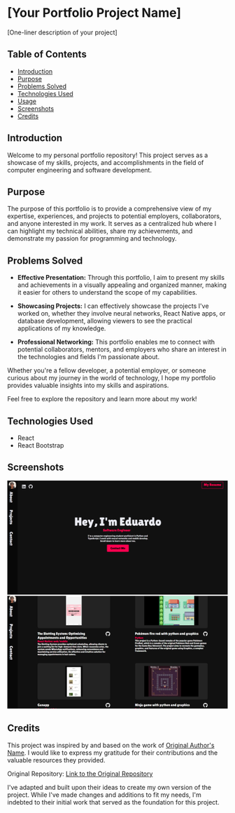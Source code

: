 # [Your Portfolio Project Name]

[One-liner description of your project]

## Table of Contents
- [Introduction](#introduction)
- [Purpose](#purpose)
- [Problems Solved](#problems-solved)
- [Technologies Used](#technologies-used)
- [Usage](#usage)
- [Screenshots](#screenshots)
- [Credits](#credits)

## Introduction
Welcome to my personal portfolio repository! This project serves as a showcase of my skills, projects, and accomplishments in the field of computer engineering and software development.

## Purpose

The purpose of this portfolio is to provide a comprehensive view of my expertise, experiences, and projects to potential employers, collaborators, and anyone interested in my work. It serves as a centralized hub where I can highlight my technical abilities, share my achievements, and demonstrate my passion for programming and technology.

## Problems Solved

- **Effective Presentation:** Through this portfolio, I aim to present my skills and achievements in a visually appealing and organized manner, making it easier for others to understand the scope of my capabilities.

- **Showcasing Projects:** I can effectively showcase the projects I've worked on, whether they involve neural networks, React Native apps, or database development, allowing viewers to see the practical applications of my knowledge.

- **Professional Networking:** This portfolio enables me to connect with potential collaborators, mentors, and employers who share an interest in the technologies and fields I'm passionate about.

Whether you're a fellow developer, a potential employer, or someone curious about my journey in the world of technology, I hope my portfolio provides valuable insights into my skills and aspirations.

Feel free to explore the repository and learn more about my work!

## Technologies Used

- React
- React Bootstrap

## Screenshots
![Screenshot 1](./src/Images/screenshot1.png)
![Screenshot 2](./src/Images/screenshot2.png)

## Credits

This project was inspired by and based on the work of [Original Author's Name](https://github.com/Octrainn). I would like to express my gratitude for their contributions and the valuable resources they provided.

Original Repository: [Link to the Original Repository](https://github.com/Octrainn/Updated-Portfolio)

I've adapted and built upon their ideas to create my own version of the project. While I've made changes and additions to fit my needs, I'm indebted to their initial work that served as the foundation for this project.
